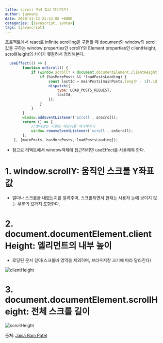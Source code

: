 ```yaml
---
title: scroll 속성 집고 넘어가기!
author: juyoung
date: 2020-11-23 22:33:00 +0800
categories: [javascript, syntax]
tags: [javascript]
---
```


프로젝트에서 react로 infinite scrolling을 구현할 때 document와 window의 scroll 값을 구하는 window properties인 scrollY와 Element properties인 clientHeight, scrollHeight의 차이가 헷갈려서 정리해본다.

```javascript
  useEffect(() => {
        function onScroll() {
            if (window.scrollY + document.documentElement.clientHeight > document.documentElement.scrollHeight - 300) {
                if (hasMorePosts && !loadPostsLoading) {
                    const lastId = mainPosts[mainPosts.length - 1]?.id;
                    dispatch({
                        type: LOAD_POSTS_REQUEST,
                        lastId,
                    });
                }
            }
        }
        window.addEventListener('scroll', onScroll);
        return () => {
            //쌓여있는 이벤트 메모리를 제거해주기
            window.removeEventListener('scroll', onScroll);
        };
    }, [mainPosts, hasMorePosts, loadPostsLoading]);
```
* 참고로 리엑트에서 window객체에 접근하려면 useEffect를 사용해야 한다.

# 1. window.scrollY: 움직인 스크롤 Y좌표값
- 얼마나 스크롤을 내렸는지를 알려주며, 스크롤되면서 현재는 사용자 눈에 보이지 않는 부분의 값까지 포함한다.  

# 2. document.documentElement.clientHeight: 엘리먼트의 내부 높이 
- 로딩된 문서 길이(스크롤바 영역을 제외하며, 브라우저창 크기에 따라 달라진다)  

![clientHeight](https://miro.medium.com/max/419/1*L-QquYrgfWfNNB8YP3K2eA.png)

# 3. document.documentElement.scrollHeight: 전체 스크롤 길이  

 ![scrollHeight](https://miro.medium.com/max/333/1*IjO5mKXNyTO5moRHlj4m1A.png)
 
출처: [Jaisa Ram Patel
](https://medium.com/@jbbpatel94/difference-between-offsetheight-clientheight-and-scrollheight-cfea5c196937)